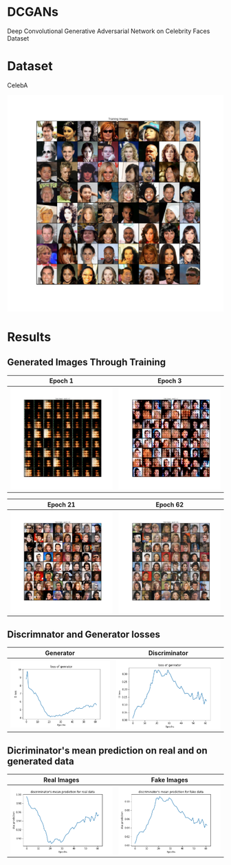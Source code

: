 # DCGANs
Deep Convolutional Generative Adversarial Network on Celebrity Faces Dataset 

# Dataset
CelebA

![Sampled Faces from the dataset](./fake_rgb/database.png)


# Results

## Generated Images Through Training

Epoch 1           |  Epoch 3
:-------------------------:|:-------------------------:
![Epoch 1](./fake_rgb/epoch_=_0.png)  |  ![Epoch 3](./fake_rgb/epoch_=_2.png)

Epoch  21           |  Epoch 62
:-------------------------:|:-------------------------:
![Epoch 21](./fake_rgb/epoch_=_20.png)  |  ![Epoch 62](./fake_rgb/epoch_=_61.png)

## Discrimnator and Generator losses

Generator           |  Discriminator
:-------------------------:|:-------------------------:
![loss of generator](./losses_figures/loss_of_genrator.png)  |  ![loss of discriminator](./losses_figures/loss_of_discriminator.png)

## Dicriminator's mean prediction on real and on generated data

Real Images           |  Fake Images
:-------------------------:|:-------------------------:
![discrimantor's mean prediciton on real images](./losses_figures/disc_mean_pred_on_real.png)  |  ![discrimantor's mean prediciton on fake images](./losses_figures/disc_mean_pred_on_fake.png)


